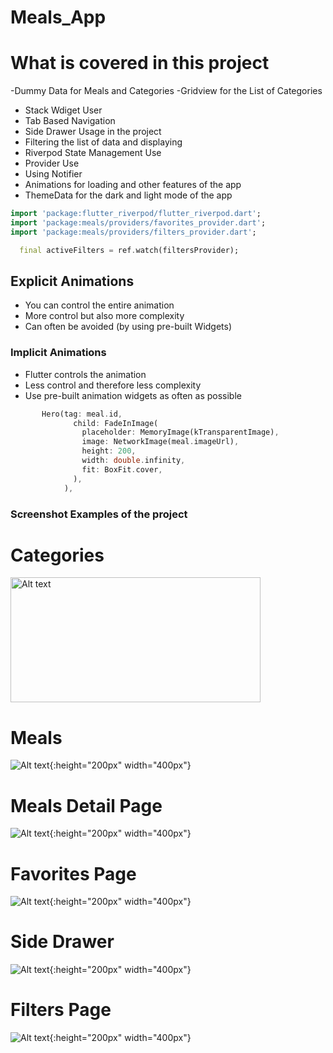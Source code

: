 # Meals_App
# What is covered in this project 
-Dummy Data for Meals and Categories 
-Gridview for the List of Categories
- Stack Wdiget User
- Tab Based Navigation 
- Side Drawer Usage in the project
- Filtering the list of data and displaying
- Riverpod State Management Use
- Provider Use 
- Using Notifier
- Animations for loading and other features of the app
- ThemeData for the dark and light mode of the app



```dart
import 'package:flutter_riverpod/flutter_riverpod.dart';
import 'package:meals/providers/favorites_provider.dart';
import 'package:meals/providers/filters_provider.dart';

  final activeFilters = ref.watch(filtersProvider);
```

## Explicit Animations
- You can control the entire animation
- More control but also more complexity
- Can often be avoided (by using pre-built Widgets)

### Implicit Animations
- Flutter controls the animation
- Less control and therefore less complexity
- Use pre-built animation widgets as often as possible

```dart
       Hero(tag: meal.id,
              child: FadeInImage(
                placeholder: MemoryImage(kTransparentImage),
                image: NetworkImage(meal.imageUrl),
                height: 200,
                width: double.infinity,
                fit: BoxFit.cover,
              ),
            ),
```

### Screenshot Examples of the project

# Categories 
<img src="lib/assets/categories.png" alt="Alt text" style="height:200px; width:400px;">


# Meals
![Alt text](lib/assets/meals.png){:height="200px" width="400px"}
# Meals Detail Page 
![Alt text](lib/assets/meal_detail.png){:height="200px" width="400px"}
# Favorites Page 
![Alt text](lib/assets/favorites.png){:height="200px" width="400px"}
# Side Drawer 
![Alt text](lib/assets/side-drawer.png){:height="200px" width="400px"}
# Filters Page 
![Alt text](lib/assets/filters.png){:height="200px" width="400px"}

